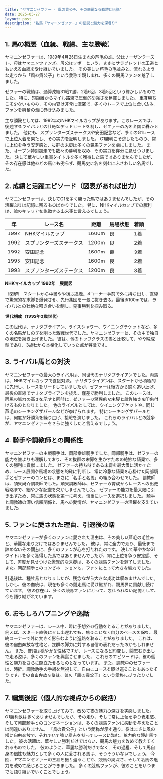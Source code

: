```yaml
---
title: "ヤマニンゼファー - 風の貴公子、その華麗なる軌跡と伝説"
date: 2025-05-27
layout: post
description: "名馬『ヤマニンゼファー』の伝説と魅力を深堀り"
---
```


## 1. 馬の概要（血統、戦績、主な勝鞍）

ヤマニンゼファーは、1989年4月26日生まれの芦毛の雄。父はノーザンテースト、母はヤマニンウインズ、母父はリボーという、まさにサラブレッドの王道ともいえる血統を受け継いでいました。  その美しい芦毛の毛並みと、流れるような走りから「風の貴公子」という愛称で親しまれ、多くの競馬ファンを魅了しました。

ゼファーの戦績は、通算成績31戦11勝、2着6回、3着5回という輝かしいものでした。  特に、短距離からマイル路線で圧倒的な強さを発揮しました。  重賞勝ちこそ少ないものの、その内容は非常に濃密で、多くのレースで上位に食い込み、ファンを興奮の渦に巻き込みました。

主な勝鞍としては、1992年のNHKマイルカップがあります。このレースでは、後述するライバルとの壮絶なデッドヒートを制し、ゼファーの名を全国に轟かせました。  他にも、スプリンターズステークスや安田記念など、多くのG1レースで上位入着を果たし、その実力を証明しました。  G1勝利こそ逃したものの、常に上位を争う安定感と、抜群の末脚は多くの競馬ファンを虜にしました。  また、オープン特別競走でも数々の勝利を収め、その実力を存分に見せつけました。  決して華々しい重賞タイトルを多く獲得した馬ではありませんでしたが、その存在感は他のどの馬にも劣らず、競馬史に名を刻むにふさわしい名馬でした。


## 2. 成績と活躍エピソード（図表があれば出力）

ヤマニンゼファーは、決してG1を多く勝った馬ではありませんでしたが、その活躍ぶりは記憶に残るものばかりでした。  特に、NHKマイルカップでの勝利は、彼のキャリアを象徴する出来事と言えるでしょう。

| 年 | レース名             | 距離 | 馬場状態 | 着順 |
|---|----------------------|-----|---------|-----|
| 1992 | NHKマイルカップ       | 1600m| 良      | 1着 |
| 1992 | スプリンターズステークス | 1200m| 良      | 2着 |
| 1992 | 安田記念             | 1600m| 良      | 3着 |
| 1993 | 安田記念             | 1600m| 良      | 2着 |
| 1993 | スプリンターズステークス | 1200m| 良      | 3着 |


**NHKマイルカップ 1992年　展開図**

（図解）
スタートから中団やや後方追走。4コーナー手前で外に持ち出し、直線で驚異的な末脚を爆発させ、先行集団を一気に抜き去る。最後の100mでは、ライバルとの壮絶な叩き合いを制し、見事勝利を掴み取る。


**世代構成（1992年3歳世代）**

この世代は、ナリタブライアン、ライスシャワー、ウイニングチケットなど、多くの名馬がしのぎを削った激戦世代でした。ヤマニンゼファーは、その中で独自の地位を築き上げました。  彼は、他のトップクラスの馬と比較して、やや晩成型であり、3歳秋から本格化していった点が特徴です。


## 3. ライバル馬との対決

ヤマニンゼファーの最大のライバルは、同世代のナリタブライアンでした。両馬は、NHKマイルカップで直接対決。  ナリタブライアンは、スタートから積極的に先行し、レースをリードしていましたが、ゼファーは後方から鋭く追い上げ、最後の直線でナリタブライアンを捉え、僅差で勝利しました。 このレースは、両馬の能力の高さを示すと同時に、ゼファーの驚異的な末脚と勝負強さを印象付けるものとなりました。  他のライバルとしては、ウイニングチケットや、同じ芦毛のシーキングザパールなどが挙げられます。  特にシーキングザパールとは、何度か好勝負を繰り広げ、接戦を演じました。  これらのライバルとの競争が、ヤマニンゼファーをさらに強くしたと言えるでしょう。


## 4. 騎手や調教師との関係性

ヤマニンゼファーの主戦騎手は、岡部幸雄騎手でした。岡部騎手は、ゼファーの能力を誰よりも理解しており、その抜群の末脚を生かすための絶妙な騎乗で、多くの勝利に貢献しました。  ゼファーの持ち味である末脚を最大限に活かすため、レース展開や馬場の状態を的確に判断し、常に冷静な騎乗を心掛けた岡部騎手とゼファーのコンビは、まさに「名手と名馬」の組み合わせでした。  調教師は、須貝尚介調教師でした。須貝調教師は、ゼファーの育成からレースへの出走戦略まで、細やかな配慮を欠かしませんでした。  ゼファーの能力を最大限に引き出すため、常に馬の状態を第一に考え、慎重にレースを選択しました。  騎手と調教師の深い信頼関係と、馬への愛情が、ヤマニンゼファーの活躍を支えていました。


## 5. ファンに愛された理由、引退後の話

ヤマニンゼファーが多くのファンに愛された理由は、その美しい芦毛の毛並みと、華麗な走りだけではありませんでした。  彼は、常に全力で走り、最後まで諦めないその闘志に、多くのファンが心を打たれたのです。  決して華やかなG1タイトルを多く獲得した馬ではありませんでしたが、常に上位を争う安定感、そして、何度か見せつけた驚異的な末脚は、多くの競馬ファンを魅了しました。  また、岡部騎手とのコンビネーションも、ファンにとって大きな魅力でした。

引退後は、種牡馬となりましたが、残念ながら大きな成功は収めませんでした。  しかし、彼の血統は、現在も多くの競走馬に受け継がれ、競馬界に貢献し続けています。  彼の存在は、多くの競馬ファンにとって、忘れられない記憶として、今も語り継がれています。


## 6. おもしろハプニングや逸話

ヤマニンゼファーは、レース中、時に予想外の行動をとることがありました。  例えば、スタート直後に少し出遅れても、焦ることなく自分のペースを保ち、最終コーナーで外に大きく膨らむように進路を取ることがありました。  これは、彼の自由奔放な性格と、抜群の脚力に対する自信の表れだったのかもしれません。  また、普段は穏やかな性格ですが、レースになると豹変し、闘志むき出しで走る姿は、多くのファンを興奮させました。  これらのエピソードは、彼の個性と魅力をさらに際立たせるものとなっています。  また、調教中のゼファーは、時折、調教助手の手綱を無視して、自由にコースを駆け巡ることもあったそうです。その自由奔放な姿は、彼の「風の貴公子」という愛称にぴったりでした。


## 7. 編集後記（個人的な視点からの総括）

ヤマニンゼファーを取り上げてみて、改めて彼の魅力の深さを実感しました。G1勝利数は多くありませんでしたが、その走り、そして常に上位を争う安定感、そして岡部騎手とのコンビネーションは、多くの競馬ファンに感動を与えたことは間違いありません。  「風の貴公子」という愛称が示す通り、彼はまさに風の様に自由奔放で、それでいて強い意志を持ってレースに臨む、魅力的な競走馬でした。  彼の活躍は、華々しい勝利だけではない、競馬の魅力を改めて教えてくれるものでした。  彼のように、華麗な勝利だけでなく、その過程、そして馬自身の個性も魅力として多くの人に愛される馬は、そうそういないでしょう。  今回、ヤマニンゼファーの生涯を振り返ることで、競馬の奥深さ、そして名馬の魅力を改めて感じることができました。  多くの競馬ファンが、彼のことをいつまでも語り継いでいくことでしょう。
